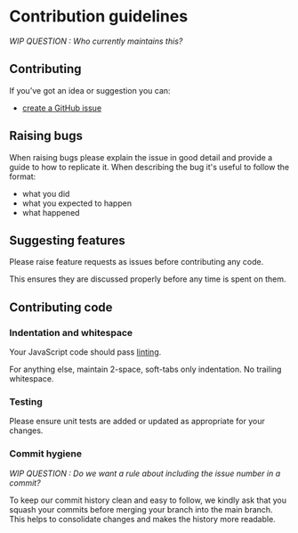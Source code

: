 # Contribution guidelines

*WIP QUESTION : Who currently maintains this?*

## Contributing

If you’ve got an idea or suggestion you can:

* [create a GitHub issue](https://github.com/alphagov/govuk-prototype-kit/issues)

## Raising bugs

When raising bugs please explain the issue in good detail and provide a guide to how to replicate it.
When describing the bug it's useful to follow the format:

* what you did
* what you expected to happen
* what happened

## Suggesting features

Please raise feature requests as issues before contributing any code.

This ensures they are discussed properly before any time is spent on them.

## Contributing code

### Indentation and whitespace

Your JavaScript code should pass [linting](internal_docs/linting.md).

For anything else, maintain 2-space, soft-tabs only indentation. No trailing whitespace.

### Testing

Please ensure unit tests are added or updated as appropriate for your changes.

### Commit hygiene

*WIP QUESTION : Do we want a rule about including the issue number in a commit?*

To keep our commit history clean and easy to follow, we kindly ask that you squash your commits before merging your branch into the main branch. This helps to consolidate changes and makes the history more readable.
